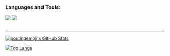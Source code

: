 
### Languages and Tools:

<img src="https://img.shields.io/badge/node.js%20-%2343853D.svg?&style=for-the-badge&logo=node.js&logoColor=white"/>
<img src="https://img.shields.io/badge/javascript%20-%23323330.svg?&style=for-the-badge&logo=javascript&logoColor=%23F7DF1E"/>
  
<br />
<br />

---

[![poutingemoji's GitHub Stats](https://github-readme-stats.vercel.app/api?username=poutingemoji&theme=vue&show_icons=true&hide_border=true)](https://github.com/anuraghazra/github-readme-stats)

[![Top Langs](https://github-readme-stats.vercel.app/api/top-langs/?username=poutingemoji&theme=vue&show_icons=true&hide_border=true&layout=compact)](https://github.com/anuraghazra/github-readme-stats)


